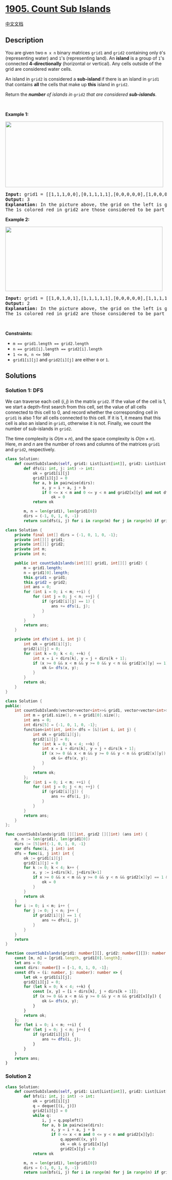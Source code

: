# [1905. Count Sub Islands](https://leetcode.com/problems/count-sub-islands)

[中文文档](/solution/1900-1999/1905.Count%20Sub%20Islands/README.md)

## Description

<p>You are given two <code>m x n</code> binary matrices <code>grid1</code> and <code>grid2</code> containing only <code>0</code>&#39;s (representing water) and <code>1</code>&#39;s (representing land). An <strong>island</strong> is a group of <code>1</code>&#39;s connected <strong>4-directionally</strong> (horizontal or vertical). Any cells outside of the grid are considered water cells.</p>

<p>An island in <code>grid2</code> is considered a <strong>sub-island </strong>if there is an island in <code>grid1</code> that contains <strong>all</strong> the cells that make up <strong>this</strong> island in <code>grid2</code>.</p>

<p>Return the <em><strong>number</strong> of islands in </em><code>grid2</code> <em>that are considered <strong>sub-islands</strong></em>.</p>

<p>&nbsp;</p>
<p><strong class="example">Example 1:</strong></p>
<img alt="" src="https://spcdn.pages.dev/leetcode/problems/1905.Count%20Sub%20Islands/images/test1.png" style="width: 493px; height: 205px;" />
<pre>
<strong>Input:</strong> grid1 = [[1,1,1,0,0],[0,1,1,1,1],[0,0,0,0,0],[1,0,0,0,0],[1,1,0,1,1]], grid2 = [[1,1,1,0,0],[0,0,1,1,1],[0,1,0,0,0],[1,0,1,1,0],[0,1,0,1,0]]
<strong>Output:</strong> 3
<strong>Explanation: </strong>In the picture above, the grid on the left is grid1 and the grid on the right is grid2.
The 1s colored red in grid2 are those considered to be part of a sub-island. There are three sub-islands.
</pre>

<p><strong class="example">Example 2:</strong></p>
<img alt="" src="https://spcdn.pages.dev/leetcode/problems/1905.Count%20Sub%20Islands/images/testcasex2.png" style="width: 491px; height: 201px;" />
<pre>
<strong>Input:</strong> grid1 = [[1,0,1,0,1],[1,1,1,1,1],[0,0,0,0,0],[1,1,1,1,1],[1,0,1,0,1]], grid2 = [[0,0,0,0,0],[1,1,1,1,1],[0,1,0,1,0],[0,1,0,1,0],[1,0,0,0,1]]
<strong>Output:</strong> 2 
<strong>Explanation: </strong>In the picture above, the grid on the left is grid1 and the grid on the right is grid2.
The 1s colored red in grid2 are those considered to be part of a sub-island. There are two sub-islands.
</pre>

<p>&nbsp;</p>
<p><strong>Constraints:</strong></p>

<ul>
	<li><code>m == grid1.length == grid2.length</code></li>
	<li><code>n == grid1[i].length == grid2[i].length</code></li>
	<li><code>1 &lt;= m, n &lt;= 500</code></li>
	<li><code>grid1[i][j]</code> and <code>grid2[i][j]</code> are either <code>0</code> or <code>1</code>.</li>
</ul>

## Solutions

### Solution 1: DFS

We can traverse each cell $(i, j)$ in the matrix `grid2`. If the value of the cell is $1$, we start a depth-first search from this cell, set the value of all cells connected to this cell to $0$, and record whether the corresponding cell in `grid1` is also $1$ for all cells connected to this cell. If it is $1$, it means that this cell is also an island in `grid1`, otherwise it is not. Finally, we count the number of sub-islands in `grid2`.

The time complexity is $O(m \times n)$, and the space complexity is $O(m \times n)$. Here, $m$ and $n$ are the number of rows and columns of the matrices `grid1` and `grid2`, respectively.

<!-- tabs:start -->

```python
class Solution:
    def countSubIslands(self, grid1: List[List[int]], grid2: List[List[int]]) -> int:
        def dfs(i: int, j: int) -> int:
            ok = grid1[i][j]
            grid2[i][j] = 0
            for a, b in pairwise(dirs):
                x, y = i + a, j + b
                if 0 <= x < m and 0 <= y < n and grid2[x][y] and not dfs(x, y):
                    ok = 0
            return ok

        m, n = len(grid1), len(grid1[0])
        dirs = (-1, 0, 1, 0, -1)
        return sum(dfs(i, j) for i in range(m) for j in range(n) if grid2[i][j])
```

```java
class Solution {
    private final int[] dirs = {-1, 0, 1, 0, -1};
    private int[][] grid1;
    private int[][] grid2;
    private int m;
    private int n;

    public int countSubIslands(int[][] grid1, int[][] grid2) {
        m = grid1.length;
        n = grid1[0].length;
        this.grid1 = grid1;
        this.grid2 = grid2;
        int ans = 0;
        for (int i = 0; i < m; ++i) {
            for (int j = 0; j < n; ++j) {
                if (grid2[i][j] == 1) {
                    ans += dfs(i, j);
                }
            }
        }
        return ans;
    }

    private int dfs(int i, int j) {
        int ok = grid1[i][j];
        grid2[i][j] = 0;
        for (int k = 0; k < 4; ++k) {
            int x = i + dirs[k], y = j + dirs[k + 1];
            if (x >= 0 && x < m && y >= 0 && y < n && grid2[x][y] == 1) {
                ok &= dfs(x, y);
            }
        }
        return ok;
    }
}
```

```cpp
class Solution {
public:
    int countSubIslands(vector<vector<int>>& grid1, vector<vector<int>>& grid2) {
        int m = grid1.size(), n = grid1[0].size();
        int ans = 0;
        int dirs[5] = {-1, 0, 1, 0, -1};
        function<int(int, int)> dfs = [&](int i, int j) {
            int ok = grid1[i][j];
            grid2[i][j] = 0;
            for (int k = 0; k < 4; ++k) {
                int x = i + dirs[k], y = j + dirs[k + 1];
                if (x >= 0 && x < m && y >= 0 && y < n && grid2[x][y]) {
                    ok &= dfs(x, y);
                }
            }
            return ok;
        };
        for (int i = 0; i < m; ++i) {
            for (int j = 0; j < n; ++j) {
                if (grid2[i][j]) {
                    ans += dfs(i, j);
                }
            }
        }
        return ans;
    }
};
```

```go
func countSubIslands(grid1 [][]int, grid2 [][]int) (ans int) {
	m, n := len(grid1), len(grid1[0])
	dirs := [5]int{-1, 0, 1, 0, -1}
	var dfs func(i, j int) int
	dfs = func(i, j int) int {
		ok := grid1[i][j]
		grid2[i][j] = 0
		for k := 0; k < 4; k++ {
			x, y := i+dirs[k], j+dirs[k+1]
			if x >= 0 && x < m && y >= 0 && y < n && grid2[x][y] == 1 && dfs(x, y) == 0 {
				ok = 0
			}
		}
		return ok
	}
	for i := 0; i < m; i++ {
		for j := 0; j < n; j++ {
			if grid2[i][j] == 1 {
				ans += dfs(i, j)
			}
		}
	}
	return
}
```

```ts
function countSubIslands(grid1: number[][], grid2: number[][]): number {
    const [m, n] = [grid1.length, grid1[0].length];
    let ans = 0;
    const dirs: number[] = [-1, 0, 1, 0, -1];
    const dfs = (i: number, j: number): number => {
        let ok = grid1[i][j];
        grid2[i][j] = 0;
        for (let k = 0; k < 4; ++k) {
            const [x, y] = [i + dirs[k], j + dirs[k + 1]];
            if (x >= 0 && x < m && y >= 0 && y < n && grid2[x][y]) {
                ok &= dfs(x, y);
            }
        }
        return ok;
    };
    for (let i = 0; i < m; ++i) {
        for (let j = 0; j < n; j++) {
            if (grid2[i][j]) {
                ans += dfs(i, j);
            }
        }
    }
    return ans;
}
```

<!-- tabs:end -->

### Solution 2

<!-- tabs:start -->

```python
class Solution:
    def countSubIslands(self, grid1: List[List[int]], grid2: List[List[int]]) -> int:
        def bfs(i: int, j: int) -> int:
            ok = grid1[i][j]
            q = deque([(i, j)])
            grid2[i][j] = 0
            while q:
                i, j = q.popleft()
                for a, b in pairwise(dirs):
                    x, y = i + a, j + b
                    if 0 <= x < m and 0 <= y < n and grid2[x][y]:
                        q.append((x, y))
                        ok = ok & grid1[x][y]
                        grid2[x][y] = 0
            return ok

        m, n = len(grid1), len(grid1[0])
        dirs = (-1, 0, 1, 0, -1)
        return sum(bfs(i, j) for i in range(m) for j in range(n) if grid2[i][j])
```

<!-- tabs:end -->

<!-- end -->
